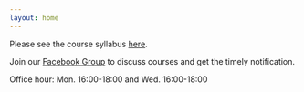 ```yaml
---
layout: home
---
```

Please see the course syllabus [here](/nsysu-math608/static_files/presentations/course_outline.pdf).

Join our [Facebook Group](https://www.facebook.com/groups/699881068354669) to discuss courses and get the timely notification.

Office hour:  Mon. 16:00-18:00 and Wed. 16:00-18:00
